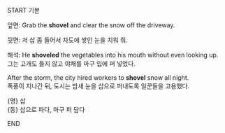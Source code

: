 START
기본

앞면:
Grab the **shovel** and clear the snow off the driveway.

뒷면:
저 삽 좀 들어서 차도에 쌓인 눈을 치워 줘.

해석:
He **shoveled** the vegetables into his mouth without even looking up.  
그는 고개도 들지 않고 야채를 마구 입에 퍼 넣었다.

After the storm, the city hired workers to **shovel** snow all night.  
폭풍이 지나간 뒤, 도시는 밤새 눈을 삽으로 퍼내도록 일꾼들을 고용했다.

{명} 삽  
{동} 삽으로 파다, 마구 퍼 담다
<!--ID: 1749293616232-->
END